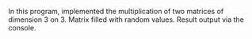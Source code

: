 In this program, implemented the multiplication of two matrices of dimension 3 on 3.
Matrix filled with random values​​. Result output via the console.